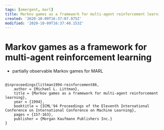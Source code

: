 ```yaml
---
tags: [emergent, marl]
title: Markov games as a framework for multi-agent reinforcement learning
created: '2020-10-09T16:37:07.975Z'
modified: '2020-10-09T16:37:40.153Z'
---
```


# Markov games as a framework for multi-agent reinforcement learning

- partially observable Markov games for MARL

## 

```
@inproceedings{littman1994-reinforcement86,
    author = {Michael L. Littman},
    title = {Markov games as a framework for multi-agent reinforcement learning},
    year = {1994},
    booktitle = {ICML'94 Proceedings of the Eleventh International Conference on International Conference on Machine Learning},
    pages = {157-163},
    publisher = {Morgan Kaufmann Publishers Inc.}
}
```
